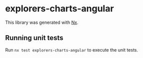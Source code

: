 # explorers-charts-angular

This library was generated with [Nx](https://nx.dev).

## Running unit tests

Run `nx test explorers-charts-angular` to execute the unit tests.
